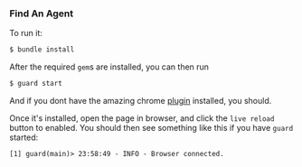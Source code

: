 ### Find An Agent

To run it:

```sh
$ bundle install
```

After the required `gem`s are installed, you can then run 

```sh
$ guard start
```

And if you dont have the amazing chrome [plugin](https://chrome.google.com/webstore/detail/livereload/jnihajbhpnppcggbcgedagnkighmdlei) installed, you should. 

Once it's installed, open the page in browser, and click the `live reload` button to enabled. You should then see something like this if you have `guard` started:

```
[1] guard(main)> 23:58:49 - INFO - Browser connected.
```